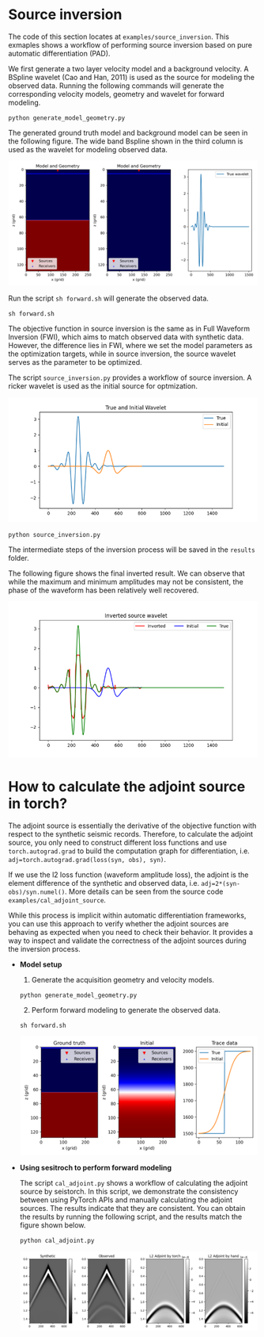 # Source inversion
The code of this section locates at `examples/source_inversion`. This exmaples shows a workflow of performing source inversion based on pure automatic differentiation (PAD).

We first generate a two layer velocity model and a background velocity. A BSpline wavelet (Cao and Han, 2011) is used as the source for modeling the observed data. Running the following commands will generate the corresponding velocity models, geometry and wavelet for forward modeling.

```shell
python generate_model_geometry.py
```

The generated ground truth model and background model can be seen in the following figure. The wide band Bspline shown in the third column is used as the wavelet for modeling observed data.

![Geometry](figures/source_inversion/model_geometry.png)

Run the script `sh forward.sh` will generate the observed data.

```shell
sh forward.sh
```

The objective function in source inversion is the same as in Full Waveform Inversion (FWI), which aims to match observed data with synthetic data. However, the difference lies in FWI, where we set the model parameters as the optimization targets, while in source inversion, the source wavelet serves as the parameter to be optimized.

The script `source_inversion.py` provides a workflow of source inversion. A ricker wavelet is used as the initial source for optmization.

![Geometry](figures/source_inversion/true_initial_wavelet.png)

```shell
python source_inversion.py
```

The intermediate steps of the inversion process will be saved in the `results` folder.

The following figure shows the final inverted result. We can observe that while the maximum and minimum amplitudes may not be consistent, the phase of the waveform has been relatively well recovered.

![Geometry](figures/source_inversion/Final_result.png)

# How to calculate the adjoint source in torch?

The adjoint source is essentially the derivative of the objective function with respect to the synthetic seismic records. Therefore, to calculate the adjoint source, you only need to construct different loss functions and use `torch.autograd.grad` to build the computation graph for differentiation, i.e. `adj=torch.autograd.grad(loss(syn, obs), syn)`. 

If we use the l2 loss function (waveform amplitude loss), the adjoint is the element difference of the synthetic and observed data, i.e. `adj=2*(syn-obs)/syn.numel()`. More details can be seen from the source code `examples/cal_adjoint_source`.

While this process is implicit within automatic differentiation frameworks, you can use this approach to verify whether the adjoint sources are behaving as expected when you need to check their behavior. It provides a way to inspect and validate the correctness of the adjoint sources during the inversion process.

- **Model setup**

    1. Generate the acquisition geometry and velocity models.
    ```shell
    python generate_model_geometry.py
    ```

    2. Perform forward modeling to generate the observed data.
    ```shell
    sh forward.sh
    ```
    ![Model](figures/cal_adjoint_source/model_geometry.png "Model")

- **Using sesitroch to perform forward modeling**

    The script `cal_adjoint.py` shows a workflow of calculating the adjoint source by seistorch. In this script, we demonstrate the consistency between using PyTorch APIs and manually calculating the adjoint sources. The results indicate that they are consistent. 
    You can obtain the results by running the following script, and the results match the figure shown below.

    ```sh
    python cal_adjoint.py
    ```

    ![Model](figures/cal_adjoint_source/adjoint_source.png "Model")
